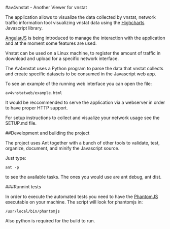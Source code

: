 #av4vnstat - Another Viewer for vnstat

The application allows to visualize the data collected by vnstat, network traffic information tool visualizing vnstat data using the [Highcharts](http://www.highcharts.com) Javascript library.

[AngularJS](http://angularjs.org) is being introduced to manage the interaction with the application and at the moment some features are used.

Vnstat can be used on a Linux machine, to register the amount of traffic in download and upload for a specific network interface.

The Av4vnstat uses a Python program to parse the data that vnstat collects and create specific datasets to be consumed in the Javascript web app.

To see an example of the running web interface you can open the file:

    av4vnstatweb/example.html

It would be reccommended to serve the application via a webserver in order to have proper HTTP support.

For setup instructions to collect and visualize your network usage see the SETUP.md file.

##Development and building the project

The project uses Ant together with a bunch of other tools to validate, test, organize, document, and minify the Javascript source.

Just type:

    ant -p

to see the available tasks. The ones you would use are ant debug, ant dist.

###Runnint tests

In order to execute the automated tests you need to have the [PhantomJS](http://phantomjs.org/) executable on your machine. The script will look for phantomjs in:

    /usr/local/bin/phantomjs

Also python is required for the build to run.

